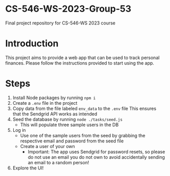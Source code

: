 # CS-546-WS-2023-Group-53
Final project repository for CS-546-WS 2023 course

# Introduction
This project aims to provide a web app that can be used to track personal finances. Please follow the instructions provided to start using the app.

# Steps
1. Install Node packages by running `npm i`
2. Create a `.env` file in the project
3. Copy data from the file labeled `env_data` to the `.env` file
    This ensures that the Sendgrid API works as intended
4. Seed the database by running `node ./tasks/seed.js`
    - This will populate three sample users in the DB
5. Log in
    - Use one of the sample users from the seed by grabbing the respective email and password from the seed file
    - Create a user of your own
        - Important: The app uses Sendgrid for password resets, so please do not use an email you do not own to avoid accidentally sending an email to a random person!
6. Explore the UI!